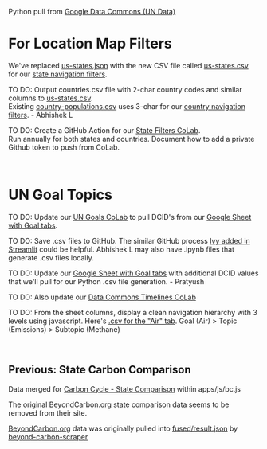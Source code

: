 Python pull from [Google Data Commons (UN Data)](/data-commons/)

# For Location Map Filters 

We've replaced [us-states.json](/localsite/info/data/map-filters/us-states.json) with the new CSV file called [us-states.csv](https://github.com/ModelEarth/localsite/tree/main/info/data/map-filters) for our [state navigation filters](#geoview=country).<!--
Not needed since we're pulling from GDC instead:
Copy population lookups [from this CoLab](https://colab.research.google.com/drive/1wmJ3V9eqD8KbmBiP-hLeSstwOUt5iS2V?usp=sharing) using python libraries.
-->

TO DO: Output countries.csv file with 2-char country codes and similar columns to [us-states.csv](https://github.com/ModelEarth/localsite/blob/main/info/data/map-filters/us-states.csv).  
Existing [country-populations.csv](https://github.com/ModelEarth/localsite/blob/main/info/data/map-filters/country-populations.csv) uses 3-char for our [country navigation filters](#geoview=countries). - Abhishek L


TO DO: Create a GitHub Action for our [State Filters CoLab](https://colab.research.google.com/drive/1CsIjLujiiBoGJlIHCBvDZit3QSVg07zR?usp=sharing).  
Run annually for both states and countries.
Document how to add a private Github token to push from CoLab.

<br>


# UN Goal Topics

TO DO: Update our [UN Goals CoLab](https://colab.research.google.com/drive/1riRnKUGNGkJZOU6qJoznAxjySInQjnFQ?usp=sharing) to pull DCID's from our [Google Sheet with Goal tabs](https://docs.google.com/spreadsheets/d/1IGyvcMV5wkGaIWM5dyB-vQIXXZFJUMV3WRf_UmyLkRk/edit?usp=sharing).

TO DO: Save .csv files to GitHub. The similar GitHub process [Ivy added in Streamlit](https://model.earth/RealityStream/streamlit) could be helpful.  Abhishek L may also have .ipynb files that generate .csv files locally.

TO DO: Update our [Google Sheet with Goal tabs](https://docs.google.com/spreadsheets/d/1IGyvcMV5wkGaIWM5dyB-vQIXXZFJUMV3WRf_UmyLkRk/edit?usp=sharing) with additional DCID values that we'll pull for our Python .csv file generation. - Pratyush 

TO DO: Also update our [Data Commons Timelines CoLab](https://colab.research.google.com/drive/1PF8wojIOHxDCdmadsAdkpHnb-An1ymEh?usp=sharing)

TO DO: From the sheet columns, display a clean navigation hierarchy with 3 levels using javascript. Here's [.csv for the "Air" tab](https://docs.google.com/spreadsheets/d/1IGyvcMV5wkGaIWM5dyB-vQIXXZFJUMV3WRf_UmyLkRk/pub?gid=0&single=true&output=csv). 
Goal (Air) > Topic (Emissions) > Subtopic (Methane)

<br>


## Previous: State Carbon Comparison

Data merged for [Carbon Cycle - State Comparison](/apps/carbon/#state=CA) within apps/js/bc.js

The original BeyondCarbon.org state comparison data seems to be removed from their site.

[BeyondCarbon.org](https://BeyondCarbon.org) data was originally pulled into [fused/result.json](https://model.earth/beyond-carbon-scraper/fused/result.json) by [beyond-carbon-scraper](https://github.com/modelearth/beyond-carbon-scraper/)

<br>
